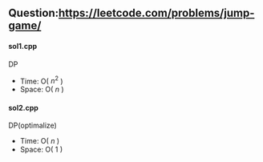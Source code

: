 ## Question:https://leetcode.com/problems/jump-game/

#### sol1.cpp
DP
* Time: O( $n^2$ )
* Space: O( $n$ ) 

#### sol2.cpp
DP(optimalize)

* Time: O( $n$ )
* Space: O( $1$ )
